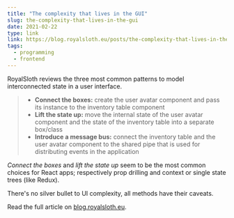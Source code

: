 ```yaml
---
title: "The complexity that lives in the GUI"
slug: the-complexity-that-lives-in-the-gui
date: 2021-02-22
type: link
link: https://blog.royalsloth.eu/posts/the-complexity-that-lives-in-the-gui/
tags:
  - programming
  - frontend
---
```


RoyalSloth reviews the three most common patterns to model interconnected state in a user interface.

> - **Connect the boxes:** create the user avatar component and pass its instance to the inventory table component
> - **Lift the state up:** move the internal state of the user avatar component and the state of the inventory table into a separate box/class
> - **Introduce a message bus:** connect the inventory table and the user avatar component to the shared pipe that is used for distributing events in the application

*Connect the boxes* and *lift the state up* seem to be the most common choices for React apps; respectively prop drilling and context or single state trees (like Redux).

There's no silver bullet to UI complexity, all methods have their caveats.

Read the full article on [blog.royalsloth.eu](https://blog.royalsloth.eu/posts/the-complexity-that-lives-in-the-gui/).
